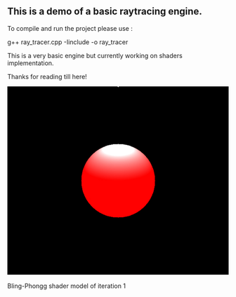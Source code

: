 <h2> This is a demo of a basic raytracing engine. </h2>
<p> To compile and run the project please use :</p>
<p>g++ ray_tracer.cpp -Iinclude -o ray_tracer</p>
<p>This is a very basic engine but currently working on shaders implementation.</p>
<p>Thanks for reading till here!</p>

![Output](images/out.jpeg?raw=true)
<p>Bling-Phongg shader model of iteration 1</p>
